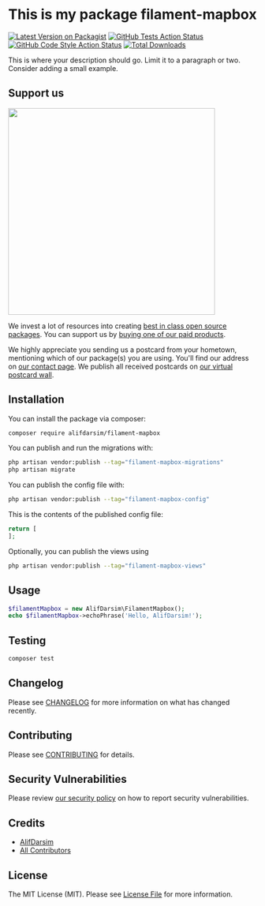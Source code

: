 # This is my package filament-mapbox

[![Latest Version on Packagist](https://img.shields.io/packagist/v/alifdarsim/filament-mapbox.svg?style=flat-square)](https://packagist.org/packages/alifdarsim/filament-mapbox)
[![GitHub Tests Action Status](https://img.shields.io/github/actions/workflow/status/alifdarsim/filament-mapbox/run-tests.yml?branch=main&label=tests&style=flat-square)](https://github.com/alifdarsim/filament-mapbox/actions?query=workflow%3Arun-tests+branch%3Amain)
[![GitHub Code Style Action Status](https://img.shields.io/github/actions/workflow/status/alifdarsim/filament-mapbox/fix-php-code-style-issues.yml?branch=main&label=code%20style&style=flat-square)](https://github.com/alifdarsim/filament-mapbox/actions?query=workflow%3A"Fix+PHP+code+style+issues"+branch%3Amain)
[![Total Downloads](https://img.shields.io/packagist/dt/alifdarsim/filament-mapbox.svg?style=flat-square)](https://packagist.org/packages/alifdarsim/filament-mapbox)

This is where your description should go. Limit it to a paragraph or two. Consider adding a small example.

## Support us

[<img src="https://github-ads.s3.eu-central-1.amazonaws.com/filament-mapbox.jpg?t=1" width="419px" />](https://spatie.be/github-ad-click/filament-mapbox)

We invest a lot of resources into creating [best in class open source packages](https://spatie.be/open-source). You can support us by [buying one of our paid products](https://spatie.be/open-source/support-us).

We highly appreciate you sending us a postcard from your hometown, mentioning which of our package(s) you are using. You'll find our address on [our contact page](https://spatie.be/about-us). We publish all received postcards on [our virtual postcard wall](https://spatie.be/open-source/postcards).

## Installation

You can install the package via composer:

```bash
composer require alifdarsim/filament-mapbox
```

You can publish and run the migrations with:

```bash
php artisan vendor:publish --tag="filament-mapbox-migrations"
php artisan migrate
```

You can publish the config file with:

```bash
php artisan vendor:publish --tag="filament-mapbox-config"
```

This is the contents of the published config file:

```php
return [
];
```

Optionally, you can publish the views using

```bash
php artisan vendor:publish --tag="filament-mapbox-views"
```

## Usage

```php
$filamentMapbox = new AlifDarsim\FilamentMapbox();
echo $filamentMapbox->echoPhrase('Hello, AlifDarsim!');
```

## Testing

```bash
composer test
```

## Changelog

Please see [CHANGELOG](CHANGELOG.md) for more information on what has changed recently.

## Contributing

Please see [CONTRIBUTING](CONTRIBUTING.md) for details.

## Security Vulnerabilities

Please review [our security policy](../../security/policy) on how to report security vulnerabilities.

## Credits

- [AlifDarsim](https://github.com/alifdarsim)
- [All Contributors](../../contributors)

## License

The MIT License (MIT). Please see [License File](LICENSE.md) for more information.
